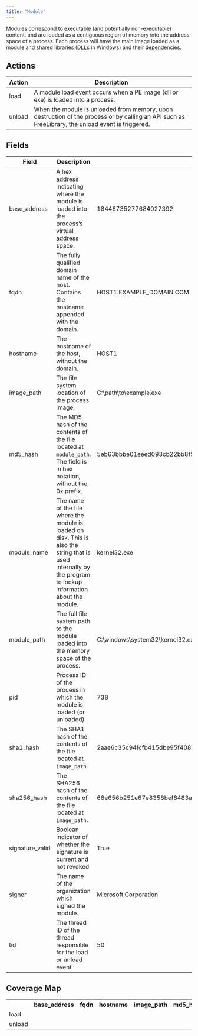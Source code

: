 ```yaml
---
title: "Module"
---
```

Modules correspond to executable (and potentially non-executable) content, and are loaded as a contiguous region of memory into the address space of a process. Each process will have the main image loaded as a module and shared libraries (DLLs in Windows) and their dependencies.

## Actions
|Action|Description|
|---|---|
|load|A module load event occurs when a PE image (dll or exe) is loaded into a process.|
|unload|When the module is unloaded from memory, upon destruction of the process or by calling an API such as FreeLibrary, the unload event is triggered.|

## Fields
|Field|Description|Example|
|---|---|---|
base_address|A hex address indicating where the module is loaded into the process’s virtual address space.|18446735277684027392
fqdn|The fully qualified domain name of the host. Contains the hostname appended with the domain.|HOST1.EXAMPLE_DOMAIN.COM
hostname|The hostname of the host, without the domain.|HOST1
image_path|The file system location of the process image.|C:\path\to\example.exe
md5_hash|The MD5 hash of the contents of the file located at `module_path`. The field is in hex notation, without the 0x prefix.|5eb63bbbe01eeed093cb22bb8f5acdc3
module_name|The name of the file where the module is loaded on disk. This is also the string that is used internally by the program to lookup information about the module.|kernel32.exe
module_path|The full file system path to the module loaded into the memory space of the process.|C:\windows\system32\kernel32.exe
pid|Process ID of the process in which the module is loaded (or unloaded).|738
sha1_hash|The SHA1 hash of the contents of the file located at `image_path`.|2aae6c35c94fcfb415dbe95f408b9ce91ee846ed
sha256_hash|The SHA256 hash of the contents of the file located at `image_path`.|68e656b251e67e8358bef8483ab0d51c6619f3e7a1a9f0e75838d41ff368f728
signature_valid|Boolean indicator of whether the signature is current and not revoked|True
signer|The name of the organization which signed the module.|Microsoft Corporation
tid|The thread ID of the thread responsible for the load or unload event.|50

## Coverage Map
<table>
  <tr>
    <th />
    <th>base_address</th>
    <th>fqdn</th>
    <th>hostname</th>
    <th>image_path</th>
    <th>md5_hash</th>
    <th>module_name</th>
    <th>module_path</th>
    <th>pid</th>
    <th>sha1_hash</th>
    <th>sha256_hash</th>
    <th>signature_valid</th>
    <th>signer</th>
    <th>tid</th>
  </tr>
  <tr>
    <td>load</td>
    <td style="white-space: pre-wrap;"></td>
    <td style="white-space: pre-wrap;"></td>
    <td style="white-space: pre-wrap;"></td>
    <td style="white-space: pre-wrap;"></td>
    <td style="white-space: pre-wrap;"></td>
    <td style="white-space: pre-wrap;"></td>
    <td style="white-space: pre-wrap;"></td>
    <td style="white-space: pre-wrap;"></td>
    <td style="white-space: pre-wrap;"></td>
    <td style="white-space: pre-wrap;"></td>
    <td style="white-space: pre-wrap;"></td>
    <td style="white-space: pre-wrap;"></td>
    <td style="white-space: pre-wrap;"></td>
  </tr>
  <tr>
    <td>unload</td>
    <td style="white-space: pre-wrap;"></td>
    <td style="white-space: pre-wrap;"></td>
    <td style="white-space: pre-wrap;"></td>
    <td style="white-space: pre-wrap;"></td>
    <td style="white-space: pre-wrap;"></td>
    <td style="white-space: pre-wrap;"></td>
    <td style="white-space: pre-wrap;"></td>
    <td style="white-space: pre-wrap;"></td>
    <td style="white-space: pre-wrap;"></td>
    <td style="white-space: pre-wrap;"></td>
    <td style="white-space: pre-wrap;"></td>
    <td style="white-space: pre-wrap;"></td>
    <td style="white-space: pre-wrap;"></td>
  </tr>
</table>